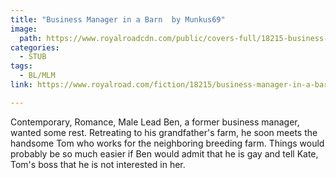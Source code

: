 ```yaml
---
title: "Business Manager in a Barn  by Munkus69"
image:
  path: https://www.royalroadcdn.com/public/covers-full/18215-business-manager-in-a-barn.jpg
categories:
  - STUB
tags:
  - BL/MLM
link: https://www.royalroad.com/fiction/18215/business-manager-in-a-barn

---
```

Contemporary, Romance, Male Lead Ben, a former business manager, wanted some rest. Retreating to his grandfather's farm, he soon meets the handsome Tom who works for the neighboring breeding farm. Things would probably be so much easier if Ben would admit that he is gay and tell Kate, Tom's boss that he is not interested in her.

